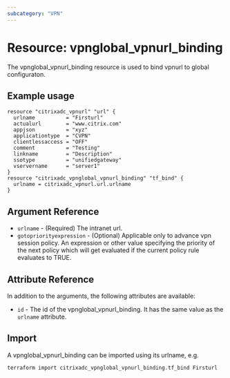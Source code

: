 ```yaml
---
subcategory: "VPN"
---
```


# Resource: vpnglobal_vpnurl_binding

The vpnglobal_vpnurl_binding resource is used to bind vpnurl to global configuraton.


## Example usage

```hcl
resource "citrixadc_vpnurl" "url" {
  urlname          = "Firsturl"
  actualurl        = "www.citrix.com"
  appjson          = "xyz"
  applicationtype  = "CVPN"
  clientlessaccess = "OFF"
  comment          = "Testing"
  linkname         = "Description"
  ssotype          = "unifiedgateway"
  vservername      = "server1"
}
resource "citrixadc_vpnglobal_vpnurl_binding" "tf_bind" {
  urlname = citrixadc_vpnurl.url.urlname
}
```


## Argument Reference

* `urlname` - (Required) The intranet url.
* `gotopriorityexpression` - (Optional) Applicable only to advance vpn session policy. An expression or other value specifying the priority of the next policy which will get evaluated if the current policy rule evaluates to TRUE.


## Attribute Reference

In addition to the arguments, the following attributes are available:

* `id` - The id of the vpnglobal_vpnurl_binding. It has the same value as the `urlname` attribute.


## Import

A vpnglobal_vpnurl_binding can be imported using its urlname, e.g.

```shell
terraform import citrixadc_vpnglobal_vpnurl_binding.tf_bind Firsturl
```
